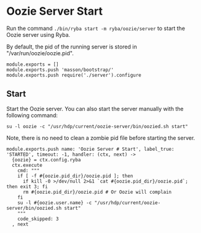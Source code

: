 
# Oozie Server Start

Run the command `./bin/ryba start -m ryba/oozie/server` to start the Oozie
server using Ryba.

By default, the pid of the running server is stored in
"/var/run/oozie/oozie.pid".

    module.exports = []
    module.exports.push 'masson/bootstrap/'
    module.exports.push require('./server').configure

## Start

Start the Oozie server. You can also start the server manually with the
following command:

```
su -l oozie -c "/usr/hdp/current/oozie-server/bin/oozied.sh start"
```

Note, there is no need to clean a zombie pid file before starting the server.

    module.exports.push name: 'Oozie Server # Start', label_true: 'STARTED', timeout: -1, handler: (ctx, next) ->
      {oozie} = ctx.config.ryba
      ctx.execute
        cmd: """
        if [ -f #{oozie.pid_dir}/oozie.pid ]; then
          if kill -0 >/dev/null 2>&1 `cat #{oozie.pid_dir}/oozie.pid`; then exit 3; fi
          rm #{oozie.pid_dir}/oozie.pid # Or Oozie will complain
        fi
        su -l #{oozie.user.name} -c "/usr/hdp/current/oozie-server/bin/oozied.sh start"
        """
        code_skipped: 3
      , next

